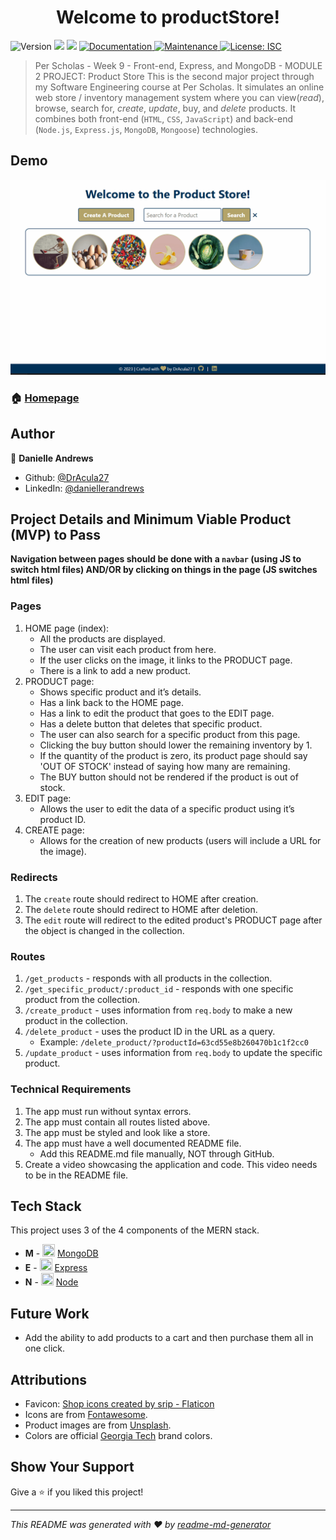 <h1 align="center">Welcome to productStore!</h1>
<p>
  <img alt="Version" src="https://img.shields.io/badge/version-1.0.0-blue.svg?cacheSeconds=2592000" />
  <img src="https://img.shields.io/badge/npm-%3E%3D9.1.2-blue.svg" />
  <img src="https://img.shields.io/badge/node-%3E%3D18.12.1-blue.svg" />
  <a href="https://github.com/DrAcula27/productStore#readme" target="_blank">
    <img alt="Documentation" src="https://img.shields.io/badge/documentation-yes-brightgreen.svg" />
  </a>
  <a href="https://github.com/DrAcula27/productStore/graphs/commit-activity" target="_blank">
    <img alt="Maintenance" src="https://img.shields.io/badge/Maintained%3F-yes-green.svg" />
  </a>
  <a href="#" target="_blank">
    <img alt="License: ISC" src="https://img.shields.io/github/license/DrAcula27/productStore" />
  </a>
</p>

> Per Scholas - Week 9 - Front-end, Express, and MongoDB - MODULE 2 PROJECT: Product Store
> This is the second major project through my Software Engineering course at Per Scholas. It simulates an online web store / inventory management system where you can view(_read_), browse, search for, _create_, _update_, buy, and _delete_ products. It combines both front-end (`HTML`, `CSS`, `JavaScript`) and back-end (`Node.js`, `Express.js`, `MongoDB`, `Mongoose`) technologies.

## Demo

![demo gif](./public/assets/productStoreDemo.gif)

### 🏠 [Homepage](https://github.com/DrAcula27/productStore#readme)

## Author

👤 **Danielle Andrews**

- Github: [@DrAcula27](https://github.com/DrAcula27)
- LinkedIn: [@daniellerandrews](https://linkedin.com/in/daniellerandrews)

## Project Details and Minimum Viable Product (MVP) to Pass

**Navigation between pages should be done with a `navbar` (using JS to switch html files) AND/OR by clicking on things in the page (JS switches html files)**

### Pages

1. HOME page (index):
   - All the products are displayed.
   - The user can visit each product from here.
   - If the user clicks on the image, it links to the PRODUCT page.
   - There is a link to add a new product.
1. PRODUCT page:
   - Shows specific product and it’s details.
   - Has a link back to the HOME page.
   - Has a link to edit the product that goes to the EDIT page.
   - Has a delete button that deletes that specific product.
   - The user can also search for a specific product from this page.
   - Clicking the buy button should lower the remaining inventory by 1.
   - If the quantity of the product is zero, its product page should say 'OUT OF STOCK' instead of saying how many are remaining.
   - The BUY button should not be rendered if the product is out of stock.
1. EDIT page:
   - Allows the user to edit the data of a specific product using it’s product ID.
1. CREATE page:
   - Allows for the creation of new products (users will include a URL for the image).

### Redirects

1. The `create` route should redirect to HOME after creation.
1. The `delete` route should redirect to HOME after deletion.
1. The `edit` route will redirect to the edited product's PRODUCT page after the object is changed in the collection.

### Routes

1. `/get_products` - responds with all products in the collection.
1. `/get_specific_product/:product_id` - responds with one specific product from the collection.
1. `/create_product` - uses information from `req.body` to make a new product in the collection.
1. `/delete_product` - uses the product ID in the URL as a query.
   - Example: `/delete_product/?productId=63cd55e8b260470b1c1f2cc0`
1. `/update_product` - uses information from `req.body` to update the specific product.

### Technical Requirements

1. The app must run without syntax errors.
1. The app must contain all routes listed above.
1. The app must be styled and look like a store.
1. The app must have a well documented README file.
   - Add this README.md file manually, NOT through GitHub.
1. Create a video showcasing the application and code. This video needs to be in the README file.

## Tech Stack

This project uses 3 of the 4 components of the MERN stack.

- **M** - <img src="https://raw.githubusercontent.com/mongodb/mongo/master/docs/leaf.svg" width="20" height="20" /> [MongoDB](https://www.mongodb.com/)
- **E** - <img src="https://raw.githubusercontent.com/expressjs/expressjs.com/gh-pages/images/favicon.png" width="20" height="20" /> [Express](https://expressjs.com/)
- **N** - <img src="https://raw.githubusercontent.com/nodejs/nodejs.org/main/static/images/logos/js-green.svg" width="20" height="20" /> [Node](https://nodejs.org/en/)

## Future Work

- Add the ability to add products to a cart and then purchase them all in one click.

## Attributions

- Favicon: <a href="https://www.flaticon.com/free-icons/shop" title="shop icons">Shop icons created by srip - Flaticon</a>
- Icons are from [Fontawesome](https://fontawesome.com/).
- Product images are from [Unsplash](https://unsplash.com/).
- Colors are official [Georgia Tech](https://www.gatech.edu/) brand colors.

## Show Your Support

Give a ⭐️ if you liked this project!

---

_This README was generated with ❤️ by [readme-md-generator](https://github.com/kefranabg/readme-md-generator)_

